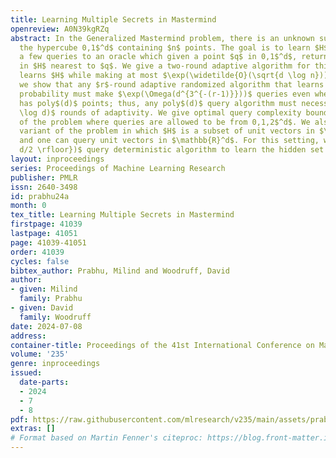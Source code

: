```yaml
---
title: Learning Multiple Secrets in Mastermind
openreview: A0N39kgRZq
abstract: In the Generalized Mastermind problem, there is an unknown subset $H$ of
  the hypercube 0,1$^d$ containing $n$ points. The goal is to learn $H$ by making
  a few queries to an oracle which given a point $q$ in 0,1$^d$, returns the point
  in $H$ nearest to $q$. We give a two-round adaptive algorithm for this problem that
  learns $H$ while making at most $\exp(\widetilde{O}(\sqrt{d \log n}))$. Furthermore,
  we show that any $r$-round adaptive randomized algorithm that learns $H$ with constant
  probability must make $\exp(\Omega(d^{3^{-(r-1)}}))$ queries even when the input
  has poly$(d)$ points; thus, any poly$(d)$ query algorithm must necessarily use $\Omega(\log
  \log d)$ rounds of adaptivity. We give optimal query complexity bounds for the variant
  of the problem where queries are allowed to be from 0,1,2$^d$. We also study a continuous
  variant of the problem in which $H$ is a subset of unit vectors in $\mathbb{R}^d$
  and one can query unit vectors in $\mathbb{R}^d$. For this setting, we give a $O(n^{\lfloor
  d/2 \rfloor})$ query deterministic algorithm to learn the hidden set of points.
layout: inproceedings
series: Proceedings of Machine Learning Research
publisher: PMLR
issn: 2640-3498
id: prabhu24a
month: 0
tex_title: Learning Multiple Secrets in Mastermind
firstpage: 41039
lastpage: 41051
page: 41039-41051
order: 41039
cycles: false
bibtex_author: Prabhu, Milind and Woodruff, David
author:
- given: Milind
  family: Prabhu
- given: David
  family: Woodruff
date: 2024-07-08
address:
container-title: Proceedings of the 41st International Conference on Machine Learning
volume: '235'
genre: inproceedings
issued:
  date-parts:
  - 2024
  - 7
  - 8
pdf: https://raw.githubusercontent.com/mlresearch/v235/main/assets/prabhu24a/prabhu24a.pdf
extras: []
# Format based on Martin Fenner's citeproc: https://blog.front-matter.io/posts/citeproc-yaml-for-bibliographies/
---
```

